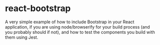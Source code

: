 # react-bootstrap
A very simple example of how to include Bootstrap in your React application, if you are using node/browserify for your build process (and you probably should if not), and how to test the components you build with them using Jest.

